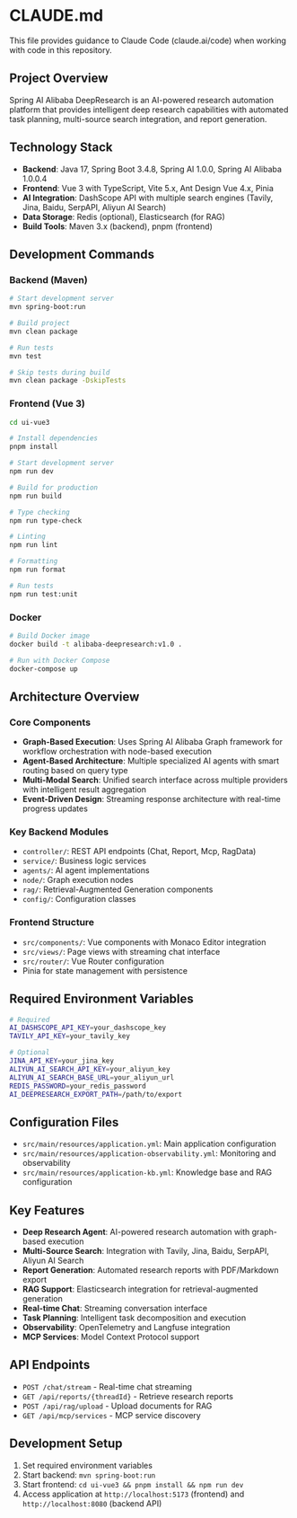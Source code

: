 # CLAUDE.md

This file provides guidance to Claude Code (claude.ai/code) when working with code in this repository.

## Project Overview

Spring AI Alibaba DeepResearch is an AI-powered research automation platform that provides intelligent deep research capabilities with automated task planning, multi-source search integration, and report generation.

## Technology Stack

- **Backend**: Java 17, Spring Boot 3.4.8, Spring AI 1.0.0, Spring AI Alibaba 1.0.0.4
- **Frontend**: Vue 3 with TypeScript, Vite 5.x, Ant Design Vue 4.x, Pinia
- **AI Integration**: DashScope API with multiple search engines (Tavily, Jina, Baidu, SerpAPI, Aliyun AI Search)
- **Data Storage**: Redis (optional), Elasticsearch (for RAG)
- **Build Tools**: Maven 3.x (backend), pnpm (frontend)

## Development Commands

### Backend (Maven)
```bash
# Start development server
mvn spring-boot:run

# Build project
mvn clean package

# Run tests
mvn test

# Skip tests during build
mvn clean package -DskipTests
```

### Frontend (Vue 3)
```bash
cd ui-vue3

# Install dependencies
pnpm install

# Start development server
npm run dev

# Build for production
npm run build

# Type checking
npm run type-check

# Linting
npm run lint

# Formatting
npm run format

# Run tests
npm run test:unit
```

### Docker
```bash
# Build Docker image
docker build -t alibaba-deepresearch:v1.0 .

# Run with Docker Compose
docker-compose up
```

## Architecture Overview

### Core Components
- **Graph-Based Execution**: Uses Spring AI Alibaba Graph framework for workflow orchestration with node-based execution
- **Agent-Based Architecture**: Multiple specialized AI agents with smart routing based on query type
- **Multi-Modal Search**: Unified search interface across multiple providers with intelligent result aggregation
- **Event-Driven Design**: Streaming response architecture with real-time progress updates

### Key Backend Modules
- `controller/`: REST API endpoints (Chat, Report, Mcp, RagData)
- `service/`: Business logic services
- `agents/`: AI agent implementations
- `node/`: Graph execution nodes
- `rag/`: Retrieval-Augmented Generation components
- `config/`: Configuration classes

### Frontend Structure
- `src/components/`: Vue components with Monaco Editor integration
- `src/views/`: Page views with streaming chat interface
- `src/router/`: Vue Router configuration
- Pinia for state management with persistence

## Required Environment Variables

```bash
# Required
AI_DASHSCOPE_API_KEY=your_dashscope_key
TAVILY_API_KEY=your_tavily_key

# Optional
JINA_API_KEY=your_jina_key
ALIYUN_AI_SEARCH_API_KEY=your_aliyun_key
ALIYUN_AI_SEARCH_BASE_URL=your_aliyun_url
REDIS_PASSWORD=your_redis_password
AI_DEEPRESEARCH_EXPORT_PATH=/path/to/export
```

## Configuration Files

- `src/main/resources/application.yml`: Main application configuration
- `src/main/resources/application-observability.yml`: Monitoring and observability
- `src/main/resources/application-kb.yml`: Knowledge base and RAG configuration

## Key Features

- **Deep Research Agent**: AI-powered research automation with graph-based execution
- **Multi-Source Search**: Integration with Tavily, Jina, Baidu, SerpAPI, Aliyun AI Search
- **Report Generation**: Automated research reports with PDF/Markdown export
- **RAG Support**: Elasticsearch integration for retrieval-augmented generation
- **Real-time Chat**: Streaming conversation interface
- **Task Planning**: Intelligent task decomposition and execution
- **Observability**: OpenTelemetry and Langfuse integration
- **MCP Services**: Model Context Protocol support

## API Endpoints

- `POST /chat/stream` - Real-time chat streaming
- `GET /api/reports/{threadId}` - Retrieve research reports
- `POST /api/rag/upload` - Upload documents for RAG
- `GET /api/mcp/services` - MCP service discovery

## Development Setup

1. Set required environment variables
2. Start backend: `mvn spring-boot:run`
3. Start frontend: `cd ui-vue3 && pnpm install && npm run dev`
4. Access application at `http://localhost:5173` (frontend) and `http://localhost:8080` (backend API)
